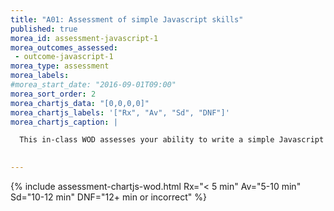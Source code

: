 ```yaml
---
title: "A01: Assessment of simple Javascript skills"
published: true
morea_id: assessment-javascript-1
morea_outcomes_assessed:
 - outcome-javascript-1
morea_type: assessment
morea_labels:
#morea_start_date: "2016-09-01T09:00"
morea_sort_order: 2
morea_chartjs_data: "[0,0,0,0]"
morea_chartjs_labels: '["Rx", "Av", "Sd", "DNF"]'
morea_chartjs_caption: |

  This in-class WOD assesses your ability to write a simple Javascript program.
  

---
```


{%  include assessment-chartjs-wod.html Rx="< 5 min" Av="5-10 min" Sd="10-12 min" DNF="12+ min or incorrect"  %}

